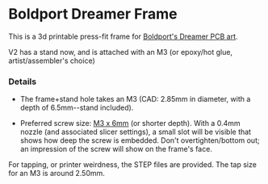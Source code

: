 # Boldport Dreamer Frame

This is a 3d printable press-fit frame for [Boldport's Dreamer PCB art](https://www.boldport.com/products/dreamer/).

V2 has a stand now, and is attached with an M3 (or epoxy/hot glue, artist/assembler's choice)

### Details

* The frame+stand hole takes an M3 (CAD: 2.85mm in diameter, with a depth of 6.5mm--stand included). 

* Preferred screw size: [M3 x 6mm](https://www.trimcraftaviationrc.com/index.php?route=product/product&product_id=244) (or shorter depth). With a 0.4mm nozzle (and associated slicer settings), a small
slot will be visible that shows how deep the screw is embedded. Don't overtighten/bottom out; an impression of the screw will show on the
frame's face.

For tapping, or printer weirdness, the STEP files are provided. The tap size for an M3 is around 2.50mm.

